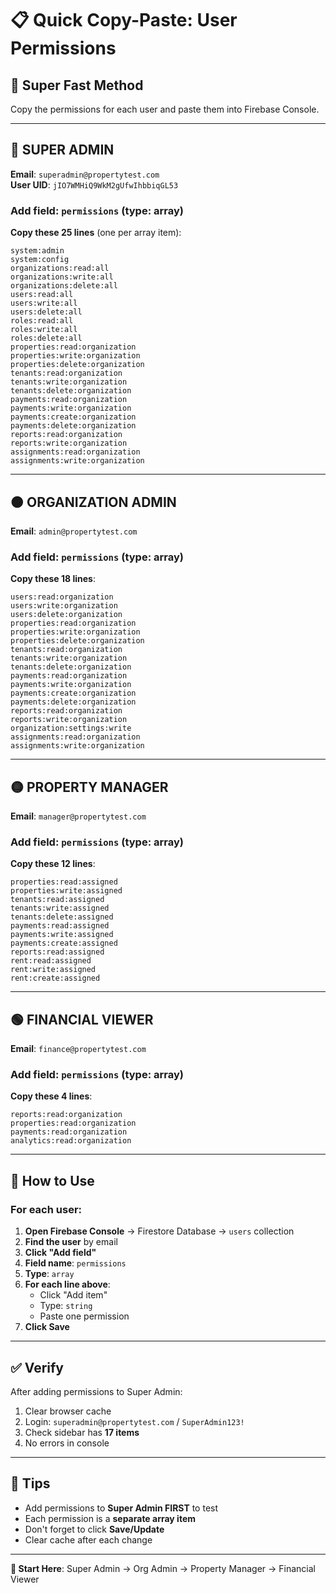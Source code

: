 # 📋 Quick Copy-Paste: User Permissions

## 🚀 **Super Fast Method**

Copy the permissions for each user and paste them into Firebase Console.

---

## 🔴 **SUPER ADMIN**
**Email**: `superadmin@propertytest.com`  
**User UID**: `jIO7WMHiQ9WkM2gUfwIhbbiqGL53`

### Add field: `permissions` (type: array)

**Copy these 25 lines** (one per array item):

```
system:admin
system:config
organizations:read:all
organizations:write:all
organizations:delete:all
users:read:all
users:write:all
users:delete:all
roles:read:all
roles:write:all
roles:delete:all
properties:read:organization
properties:write:organization
properties:delete:organization
tenants:read:organization
tenants:write:organization
tenants:delete:organization
payments:read:organization
payments:write:organization
payments:create:organization
payments:delete:organization
reports:read:organization
reports:write:organization
assignments:read:organization
assignments:write:organization
```

---

## 🟠 **ORGANIZATION ADMIN**
**Email**: `admin@propertytest.com`

### Add field: `permissions` (type: array)

**Copy these 18 lines**:

```
users:read:organization
users:write:organization
users:delete:organization
properties:read:organization
properties:write:organization
properties:delete:organization
tenants:read:organization
tenants:write:organization
tenants:delete:organization
payments:read:organization
payments:write:organization
payments:create:organization
payments:delete:organization
reports:read:organization
reports:write:organization
organization:settings:write
assignments:read:organization
assignments:write:organization
```

---

## 🟡 **PROPERTY MANAGER**
**Email**: `manager@propertytest.com`

### Add field: `permissions` (type: array)

**Copy these 12 lines**:

```
properties:read:assigned
properties:write:assigned
tenants:read:assigned
tenants:write:assigned
tenants:delete:assigned
payments:read:assigned
payments:write:assigned
payments:create:assigned
reports:read:assigned
rent:read:assigned
rent:write:assigned
rent:create:assigned
```

---

## 🟢 **FINANCIAL VIEWER**
**Email**: `finance@propertytest.com`

### Add field: `permissions` (type: array)

**Copy these 4 lines**:

```
reports:read:organization
properties:read:organization
payments:read:organization
analytics:read:organization
```

---

## 🎯 **How to Use**

### For each user:

1. **Open Firebase Console** → Firestore Database → `users` collection
2. **Find the user** by email
3. **Click "Add field"**
4. **Field name**: `permissions`
5. **Type**: `array`
6. **For each line above**:
   - Click "Add item"
   - Type: `string`
   - Paste one permission
7. **Click Save**

---

## ✅ **Verify**

After adding permissions to Super Admin:

1. Clear browser cache
2. Login: `superadmin@propertytest.com` / `SuperAdmin123!`
3. Check sidebar has **17 items**
4. No errors in console

---

## 📝 **Tips**

- Add permissions to **Super Admin FIRST** to test
- Each permission is a **separate array item**
- Don't forget to click **Save/Update**
- Clear cache after each change

---

**🎯 Start Here**: Super Admin → Org Admin → Property Manager → Financial Viewer



